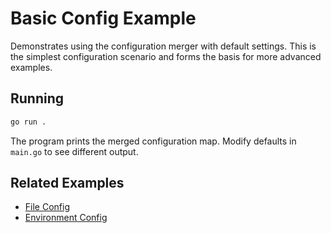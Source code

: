 <!-- file: examples/modules/config/basic-config/README.md -->
<!-- version: 1.1.0 -->
<!-- guid: eef0c368-52cf-4a49-b4b9-c6f9ebde09c4 -->

# Basic Config Example

Demonstrates using the configuration merger with default settings. This is the
simplest configuration scenario and forms the basis for more advanced examples.

## Running

```bash
go run .
```

The program prints the merged configuration map. Modify defaults in `main.go`
to see different output.

## Related Examples

- [File Config](../file-config/README.md)
- [Environment Config](../env-config/README.md)

